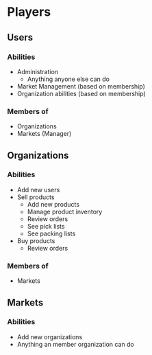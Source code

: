 # Players

## Users

### Abilities

* Administration
  * Anything anyone else can do
* Market Management (based on membership)
* Organization abilities (based on membership)

### Members of

* Organizations
* Markets (Manager)


## Organizations

### Abilities

* Add new users
* Sell products
  * Add new products
  * Manage product inventory
  * Review orders
  * See pick lists
  * See packing lists
* Buy products
  * Review orders

### Members of

* Markets


## Markets

### Abilities

* Add new organizations
* Anything an member organization can do